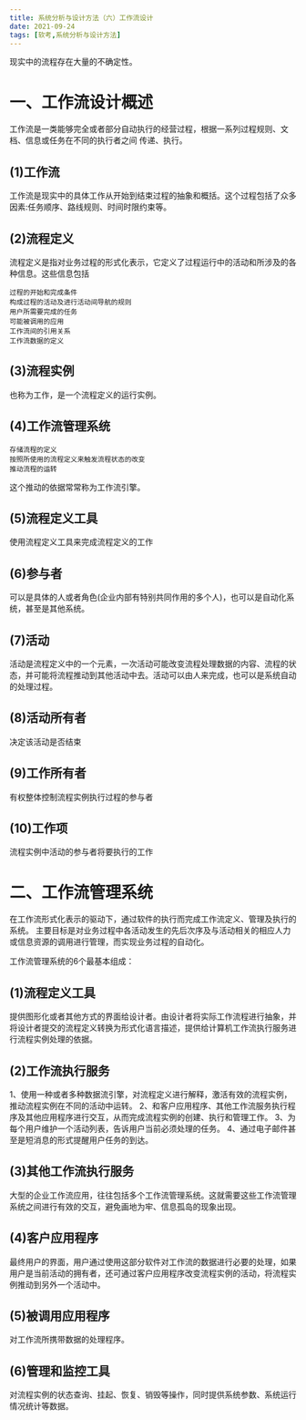 ```yaml
---
title: 系统分析与设计方法（六）工作流设计
date: 2021-09-24
tags: [软考,系统分析与设计方法]
---
```


现实中的流程存在大量的不确定性。

# 一、工作流设计概述
工作流是一类能够完全或者部分自动执行的经营过程，根据一系列过程规则、文档、信息或任务在不同的执行者之间 传递、执行。
## (1)工作流
工作流是现实中的具体工作从开始到结束过程的抽象和概括。这个过程包括了众多因素:任务顺序、路线规则、时间时限约束等。

## (2)流程定义
流程定义是指对业务过程的形式化表示，它定义了过程运行中的活动和所涉及的各种信息。这些信息包括
```
过程的开始和完成条件
构成过程的活动及进行活动间导航的规则
用户所需要完成的任务
可能被调用的应用
工作流间的引用关系
工作流数据的定义
```

## (3)流程实例
也称为工作，是一个流程定义的运行实例。

## (4)工作流管理系统
```
存储流程的定义
按照所使用的流程定义来触发流程状态的改变
推动流程的运转
```
这个推动的依据常常称为工作流引擎。

## (5)流程定义工具
使用流程定义工具来完成流程定义的工作

## (6)参与者
可以是具体的人或者角色(企业内部有特别共同作用的多个人)，也可以是自动化系统，甚至是其他系统。

## (7)活动
活动是流程定义中的一个元素，一次活动可能改变流程处理数据的内容、流程的状态，并可能将流程推动到其他活动中去。活动可以由人来完成，也可以是系统自动的处理过程。

## (8)活动所有者
决定该活动是否结束

## (9)工作所有者
有权整体控制流程实例执行过程的参与者

## (10)工作项
流程实例中活动的参与者将要执行的工作

# 二、工作流管理系统
在工作流形式化表示的驱动下，通过软件的执行而完成工作流定义、管理及执行的系统。
主要目标是对业务过程中各活动发生的先后次序及与活动相关的相应人力或信息资源的调用进行管理，而实现业务过程的自动化。

工作流管理系统的6个最基本组成：
## (1)流程定义工具
提供图形化或者其他方式的界面给设计者。由设计者将实际工作流程进行抽象，并将设计者提交的流程定义转换为形式化语言描述，提供给计算机工作流执行服务进行流程实例处理的依据。
## (2)工作流执行服务
1、使用一种或者多种数据流引擎，对流程定义进行解释，激活有效的流程实例，推动流程实例在不同的活动中运转。
2、和客户应用程序、其他工作流服务执行程序及其他应用程序进行交互，从而完成流程实例的创建、执行和管理工作。
3、为每个用户维护一个活动列表，告诉用户当前必须处理的任务。
4、通过电子邮件甚至是短消息的形式提醒用户任务的到达。
## (3)其他工作流执行服务
大型的企业工作流应用，往往包括多个工作流管理系统。这就需要这些工作流管理系统之间进行有效的交互，避免画地为牢、信息孤岛的现象出现。

## (4)客户应用程序
最终用户的界面，用户通过使用这部分软件对工作流的数据进行必要的处理，如果用户是当前活动的拥有者，还可通过客户应用程序改变流程实例的活动，将流程实例推动到另外一个活动中。

## (5)被调用应用程序
对工作流所携带数据的处理程序。

## (6)管理和监控工具
对流程实例的状态查询、挂起、恢复、销毁等操作，同时提供系统参数、系统运行情况统计等数据。